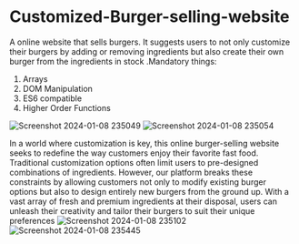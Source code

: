 # Customized-Burger-selling-website

 A online website that sells burgers. It suggests users to not only customize their 
burgers by adding or removing ingredients but also create their own burger 
from the ingredients in stock .Mandatory things:
 1. Arrays
 2. DOM Manipulation
 3. ES6 compatible
 4. Higher Order Functions

![Screenshot 2024-01-08 235049](https://github.com/romanvaibhav/Customized-Burger-selling-website/assets/90102621/a192bee6-1560-48eb-836c-5f1298196759)
![Screenshot 2024-01-08 235054](https://github.com/romanvaibhav/Customized-Burger-selling-website/assets/90102621/4363a61e-e1d9-4e89-a237-36265858d032)

In a world where customization is key, this online burger-selling website seeks 
to redefine the way customers enjoy their favorite fast food. Traditional 
customization options often limit users to pre-designed combinations of 
ingredients. 
However, our platform breaks these constraints by allowing customers not 
only to modify existing burger options but also to design entirely new burgers 
from the ground up. With a vast array of fresh and premium ingredients at 
their disposal, users can unleash their creativity and tailor their burgers to suit 
their unique preferences
![Screenshot 2024-01-08 235102](https://github.com/romanvaibhav/Customized-Burger-selling-website/assets/90102621/da135bb8-01b2-4e4d-bda3-7b026fca4bbd)
![Screenshot 2024-01-08 235445](https://github.com/romanvaibhav/Customized-Burger-selling-website/assets/90102621/60cda18f-c6c1-496b-a55f-b2df281af221)
